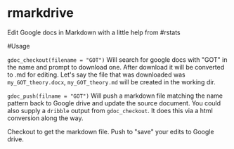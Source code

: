 # rmarkdrive
Edit Google docs in Markdown with a little help from #rstats

#Usage

`gdoc_checkout(filename = "GOT")` Will search for google docs with "GOT" in the name and prompt to download one. After download it will be converted to .md for editing. Let's say the file that was downloaded was `my_GOT_theory.docx`, `my_GOT_theory.md` will be created in the working dir. 

`gdoc_push(filname = "GOT")` Will push a markdown file matching the name pattern back to Google drive and update the source document. You could also supply a `dribble` output from `gdoc_checkout`. It does this via a html conversion along the way.

Checkout to get the markdown file. Push to "save" your edits to Google drive.
